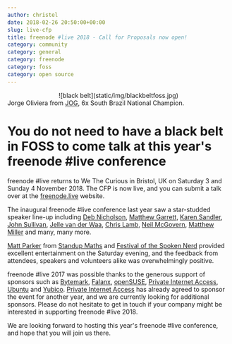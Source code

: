 ```yaml
---
author: christel
date: 2018-02-26 20:50:00+00:00
slug: live-cfp
title: freenode #live 2018 - Call for Proposals now open!
category: community
category: general
category: freenode
category: foss
category: open source
---
```


<div style="text-align:center">![black belt](static/img/blackbeltfoss.jpg)</div>
Jorge Oliviera from <a href="https://www.jog.center/">JOG</a>, 6x South Brazil National Champion.


# You do not need to have a black belt in FOSS to come talk at this year's freenode #live conference
freenode #live returns to We The Curious in Bristol, UK on Saturday 3 and Sunday 4 November 2018. The CFP is now live, and you can submit a talk over at the [freenode.live](https://freenode.live/) website.

The inaugural freenode #live conference last year saw a star-studded speaker line-up including [Deb Nicholson](https://twitter.com/baconandcoconut), [Matthew Garrett](https://twitter.com/mjg59), [Karen Sandler](https://twitter.com/o0karen0o), [John Sullivan](https://twitter.com/johns_FSF), [Jelle van der Waa](https://twitter.com/jvdwaa), [Chris Lamb](https://twitter.com/lolamby), [Neil McGovern](https://twitter.com/nmcgovern), [Matthew Miller](https://twitter.com/mattdm) and many, many more. 

[Matt Parker](https://twitter.com/standupmaths) from [Standup Maths](http://standupmaths.com) and [Festival of the Spoken Nerd](http://festivalofthespokennerd.com) provided excellent entertainment on the Saturday evening, and the feedback from attendees, speakers and volunteers alike was overwhelmingly positive. 

freenode #live 2017 was possible thanks to the generous support of sponsors such as [Bytemark](https://www.bytemark.co.uk), [Falanx](https://falanx.com), [openSUSE](https://www.opensuse.org), [Private Internet Access](https://privateinternetaccess.com), [Ubuntu](https://ubuntu.com) and [Yubico](https://yubico.com). [Private Internet Access](https://privateinternetaccess.com) has already agreed to sponsor the event for another year, and we are currently looking for additional sponsors. Please do not hesitate to get in touch if your company might be interested in supporting freenode #live 2018.

We are looking forward to hosting this year's freenode #live conference, and hope that you will join us there.
